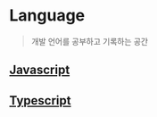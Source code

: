 # Language

> 개발 언어를 공부하고 기록하는 공간

## [Javascript](TIL\Language\Javascript)

## [Typescript](TIL\Language\Typescript)

